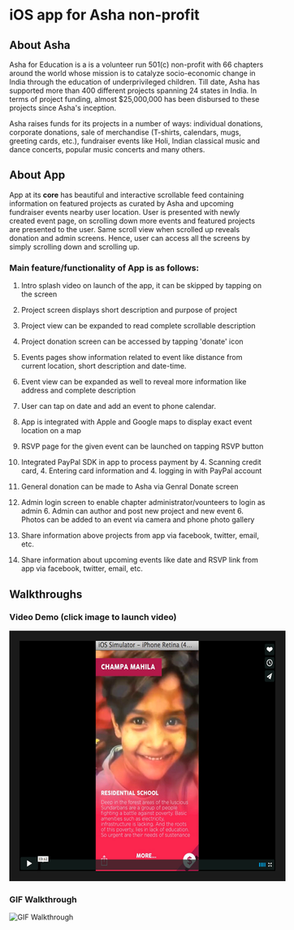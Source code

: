# iOS app for Asha non-profit

## About Asha


Asha for Education is a is a volunteer run 501(c) non-profit with 66 chapters around the world whose mission is to catalyze socio-economic change in India through the education of underprivileged children. Till date, Asha has supported more than 400 different  projects  spanning 24 states in India. In terms of project funding, almost $25,000,000 has been disbursed to these projects since Asha's inception. 

Asha raises funds for its projects in a number of ways: individual donations, corporate donations, sale of merchandise (T-shirts, calendars, mugs, greeting cards, etc.), fundraiser events like Holi, Indian classical music and dance concerts, popular music concerts and many others.

## About App 

App at its **core** has beautiful and interactive scrollable feed containing information on featured projects as curated by Asha and upcoming fundraiser events nearby user location. User is presented with newly created event page, on scrolling down more events and featured projects are presented to the user. Same scroll view when scrolled up reveals donation and admin screens. 
Hence, user can access all the screens by simply scrolling down and scrolling up.

### Main feature/functionality of App is as follows:

1. Intro splash video on launch of the app, it can be skipped by tapping on the screen

2. Project screen displays short description and purpose of project
  2. Project view can be expanded to read complete scrollable description
  2. Project donation screen can be accessed by tapping 'donate' icon
   
3. Events pages show information related to event like distance from current location, short description and date-time.
  3. Event view can be expanded as well to reveal more information like address and complete description
  3. User can tap on date and add an event to phone calendar.
  3. App is integrated with Apple and Google maps to display exact event location on a map
  3. RSVP page for the given event can be launched on tapping RSVP button

4. Integrated PayPal SDK in app to process payment by 
   4. Scanning credit card,
   4. Entering card information and 
   4. logging in with PayPal account
   
5. General donation can be made to Asha via Genral Donate screen

6. Admin login screen to enable chapter administrator/vounteers to login as admin
   6. Admin can author and post new project and new event
   6. Photos can be added to an event via camera and phone photo gallery

7. Share information above projects from app via facebook, twitter, email, etc.

8. Share information about upcoming events like date and RSVP link from app via facebook, twitter, email, etc.

## Walkthroughs

### Video Demo (click image to launch video)
<a href="http://vimeo.com/101643126" target="_blank"><img src="https://raw.githubusercontent.com/sagpatil/AshaDemo/master/videothumb.png" 
alt="Asha Demo Video" width="600" height="452" border="20" /></a>

### GIF Walkthrough
![GIF Walkthrough](https://raw.githubusercontent.com/sagpatil/AshaDemo/master/ashademo2.gif)




